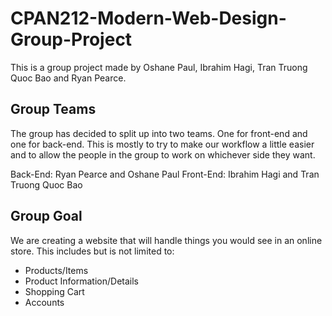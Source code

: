 # CPAN212-Modern-Web-Design-Group-Project
This is a group project made by Oshane Paul, Ibrahim Hagi, Tran Truong Quoc Bao and Ryan Pearce.

## Group Teams
The group has decided to split up into two teams. One for front-end and one for back-end. This is mostly to try to make our workflow a little easier and to allow the people in the group to work on whichever side they want.

Back-End: Ryan Pearce and Oshane Paul
Front-End: Ibrahim Hagi and Tran Truong Quoc Bao

## Group Goal
We are creating a website that will handle things you would see in an online store. This includes but is not limited to:
- Products/Items
- Product Information/Details
- Shopping Cart
- Accounts 